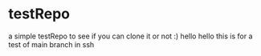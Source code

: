 # testRepo
a simple testRepo to see if you can clone it or not :)
hello hello
this is for a test of main branch in ssh